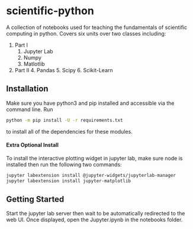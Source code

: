 # scientific-python
A collection of notebooks used for teaching the fundamentals of scientific computing in python. Covers six units over two classes including:

1. Part I
    1. Jupyter Lab
    2. Numpy
    3. Matlotlib
2. Part II
    4. Pandas
    5. Scipy
    6. Scikit-Learn

## Installation
Make sure you have python3 and pip installed and accessible via the command line. Run 

```bash
python -m pip install -U -r requirements.txt
```

to install all of the dependencies for these modules. 

#### Extra Optional Install

To install the interactive plotting widget in jupyter lab, make sure node is installed then run the following two commands:

```bash
jupyter labextension install @jupyter-widgets/jupyterlab-manager
jupyter labextension install jupyter-matplotlib
```

## Getting Started

Start the jupyter lab server then wait to be automatically redirected to the web UI. Once displayed, open the Jupyter.ipynb in the notebooks folder.